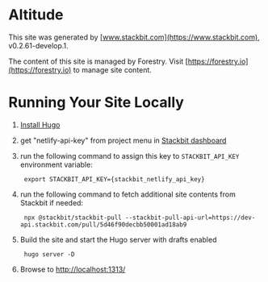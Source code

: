 # Altitude

This site was generated by [www.stackbit.com](https://www.stackbit.com), v0.2.61-develop.1.

The content of this site is managed by Forestry. Visit [https://forestry.io](https://forestry.io) to manage site content.

# Running Your Site Locally

1. [Install Hugo](https://gohugo.io/getting-started/quick-start/#step-1-install-hugo)

1. get "netlify-api-key" from project menu in [Stackbit dashboard](https://app.stackbit.com/dashboard)

1. run the following command to assign this key to `STACKBIT_API_KEY` environment variable:

        export STACKBIT_API_KEY={stackbit_netlify_api_key}

1. run the following command to fetch additional site contents from Stackbit if needed:

        npx @stackbit/stackbit-pull --stackbit-pull-api-url=https://dev-api.stackbit.com/pull/5d46f90decbb50001ad18ab9

1. Build the site and start the Hugo server with drafts enabled

        hugo server -D

1. Browse to [http://localhost:1313/](http://localhost:1313/)
